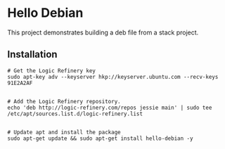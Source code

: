 # Hello Debian

This project demonstrates building a deb file from a stack project.


## Installation

```console
# Get the Logic Refinery key
sudo apt-key adv --keyserver hkp://keyserver.ubuntu.com --recv-keys 91E2A2AF


# Add the Logic Refinery repository.
echo 'deb http://logic-refinery.com/repos jessie main' | sudo tee /etc/apt/sources.list.d/logic-refinery.list


# Update apt and install the package
sudo apt-get update && sudo apt-get install hello-debian -y
```
